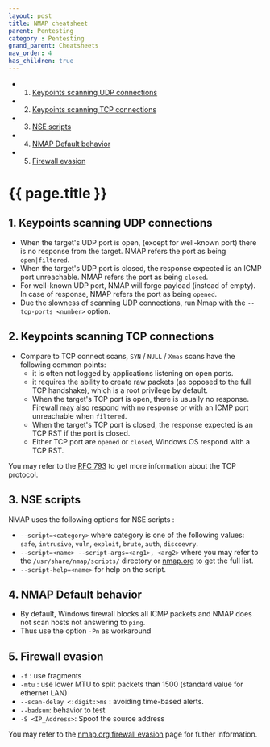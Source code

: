 ```yaml
---
layout: post
title: NMAP cheatsheet
parent: Pentesting
category : Pentesting
grand_parent: Cheatsheets
nav_order: 4
has_children: true
---
```


<!-- vscode-markdown-toc -->
* 1. [Keypoints scanning UDP connections](#KeypointsscanningUDPconnections)
* 2. [Keypoints scanning TCP connections](#KeypointsscanningTCPconnections)
* 3. [NSE scripts](#NSEscripts)
* 4. [NMAP Default behavior](#NMAPDefaultbehavior)
* 5. [Firewall evasion](#Firewallevasion)

<!-- vscode-markdown-toc-config
	numbering=false
	autoSave=true
	/vscode-markdown-toc-config -->
<!-- /vscode-markdown-toc -->

# {{ page.title }}

##  1. <a name='KeypointsscanningUDPconnections'></a>Keypoints scanning UDP connections

* When the target's UDP port is open, (except for well-known port) there is no response from the target. NMAP refers the port as being ```open|filtered```.
* When the target's UDP port is closed, the response expected is an ICMP port unreachable. NMAP refers the port as being ```closed```.
* For well-known UDP port, NMAP will forge payload (instead of empty). In case of response, NMAP refers the port as being ```opened```.
* Due the slowness of scanning UDP connections, run Nmap with the ```--top-ports <number>``` option.

##  2. <a name='KeypointsscanningTCPconnections'></a>Keypoints scanning TCP connections

* Compare to TCP connect scans, ```SYN``` / ```NULL``` / ```Xmas``` scans have the following common points:
  * it is often not logged by applications listening on open ports.
  * it requires the ability to create raw packets (as opposed to the full TCP handshake), which is a root privilege by default. 
  * When the target's TCP port is open, there is usually no response. Firewall may also respond with no response or with an ICMP port unreachable when ```filtered```.
  * When the target's TCP port is closed, the response expected is an TCP RST if the port is closed.
  * Either TCP port are ```opened``` or ```closed```, Windows OS respond with a TCP RST. 

You may refer to the [RFC 793](https://tools.ietf.org/html/rfc793) to get more information about the TCP protocol.

##  3. <a name='NSEscripts'></a>NSE scripts

NMAP uses the following options for NSE scripts :
* ```--script=<category>``` where category is one of the following values: ```safe```, ```intrusive```, ```vuln```, ```exploit```, ```brute```, ```auth```, ```discoevry```.
* ```--script=<name> --script-args=<arg1>, <arg2>``` where you may refer to the ```/usr/share/nmap/scripts/``` directory or [nmap.org](https://nmap.org/nsedoc/) to get the full list.
* ```--script-help=<name>``` for help on the script.

##  4. <a name='NMAPDefaultbehavior'></a>NMAP Default behavior

* By default, Windows firewall blocks all ICMP packets and NMAP does not scan hosts not answering to ```ping```.
* Thus use the option ```-Pn``` as workaround

##  5. <a name='Firewallevasion'></a>Firewall evasion

* ```-f``` : use fragments
* ```-mtu``` : use lower MTU to split packets than 1500 (standard value for ethernet LAN)
* ```--scan-delay <:digit:>ms``` : avoiding time-based alerts.
* ```--badsum```: behavior to test
* ```-S <IP_Address>```: Spoof the source address 

You may refer to the [nmap.org firewall evasion](https://nmap.org/book/man-bypass-firewalls-ids.html) page for futher information.
